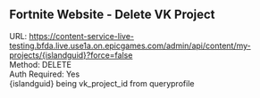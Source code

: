 ## Fortnite Website - Delete VK Project

URL: https://content-service-live-testing.bfda.live.use1a.on.epicgames.com/admin/api/content/my-projects/{islandguid}?force=false \
Method: DELETE \
Auth Required: Yes \
{islandguid} being vk_project_id from queryprofile
